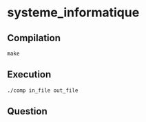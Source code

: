 # systeme_informatique
## Compilation
```
make
```
## Execution
```
./comp in_file out_file
```
## Question

